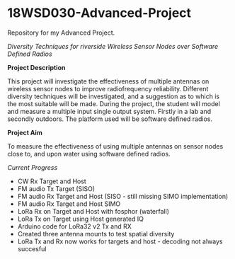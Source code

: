 # 18WSD030-Advanced-Project

Repository for my Advanced Project.

*Diversity Techniques for riverside Wireless Sensor Nodes over Software Defined Radios*

**Project Description** 

This project will investigate the effectiveness of multiple antennas on wireless sensor nodes to improve radiofrequency reliability. Different diversity techniques will be investigated, and a suggestion as to which is the most suitable will be made. During the project, the student will model and measure a multiple input single output system. Firstly in a lab and secondly outdoors. The platform used will be software defined radios. 

**Project Aim** 

 To measure the effectiveness of using multiple antennas on sensor nodes close to, and upon water using software defined radios.   
 
 *Current Progress*
- CW Rx Target and Host
- FM audio Tx Target (SISO)
- FM audio Rx Target and Host (SISO - still missing SIMO implementation)
- FM audio Rx Target and Host SIMO
- LoRa Rx on Target and Host with fosphor (waterfall)
- LoRa Tx on Target using Host generated IQ
- Arduino code for LoRa32 v2 Tx and RX
- Created three antenna mounts to test spatial diversity
- LoRa Tx and Rx now works for targets and host - decoding not always succesful 
